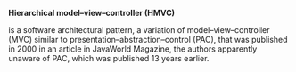 <b>Hierarchical model–view–controller (HMVC)</b>

is a software architectural pattern, a variation of model–view–controller (MVC) similar to presentation–abstraction–control (PAC), that was published in 2000 in an article in JavaWorld Magazine, the authors apparently unaware of PAC, which was published 13 years earlier.
